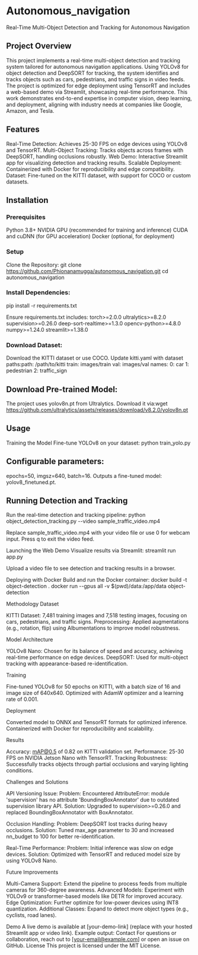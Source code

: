 # Autonomous_navigation
Real-Time Multi-Object Detection and Tracking for Autonomous Navigation
## Project Overview
This project implements a real-time multi-object detection and tracking system tailored for autonomous navigation applications. Using YOLOv8 for object detection and DeepSORT for tracking, the system identifies and tracks objects such as cars, pedestrians, and traffic signs in video feeds. The project is optimized for edge deployment using TensorRT and includes a web-based demo via Streamlit, showcasing real-time performance. This work demonstrates end-to-end expertise in computer vision, deep learning, and deployment, aligning with industry needs at companies like Google, Amazon, and Tesla.

## Features
Real-Time Detection: Achieves 25-30 FPS on edge devices using YOLOv8 and TensorRT.
Multi-Object Tracking: Tracks objects across frames with DeepSORT, handling occlusions robustly.
Web Demo: Interactive Streamlit app for visualizing detection and tracking results.
Scalable Deployment: Containerized with Docker for reproducibility and edge compatibility.
Dataset: Fine-tuned on the KITTI dataset, with support for COCO or custom datasets.

## Installation
### Prerequisites

Python 3.8+
NVIDIA GPU (recommended for training and inference)
CUDA and cuDNN (for GPU acceleration)
Docker (optional, for deployment)

### Setup

Clone the Repository:
git clone https://github.com/Phionanamugga/autonomous_navigation.git
cd autonomous_navigation


### Install Dependencies:
pip install -r requirements.txt

Ensure requirements.txt includes:
torch>=2.0.0
ultralytics>=8.2.0
supervision>=0.26.0
deep-sort-realtime>=1.3.0
opencv-python>=4.8.0
numpy>=1.24.0
streamlit>=1.38.0


### Download Dataset:
Download the KITTI dataset or use COCO.
Update kitti.yaml with dataset paths:path: /path/to/kitti
train: images/train
val: images/val
names:
  0: car
  1: pedestrian
  2: traffic_sign


## Download Pre-trained Model:

The project uses yolov8n.pt from Ultralytics. Download it via:wget https://github.com/ultralytics/assets/releases/download/v8.2.0/yolov8n.pt


## Usage
Training the Model
Fine-tune YOLOv8 on your dataset:
python train_yolo.py


## Configurable parameters: 
epochs=50, imgsz=640, batch=16.
Outputs a fine-tuned model: yolov8_finetuned.pt.

## Running Detection and Tracking
Run the real-time detection and tracking pipeline:
python object_detection_tracking.py --video sample_traffic_video.mp4


Replace sample_traffic_video.mp4 with your video file or use 0 for webcam input.
Press q to exit the video feed.

Launching the Web Demo
Visualize results via Streamlit:
streamlit run app.py


Upload a video file to see detection and tracking results in a browser.

Deploying with Docker
Build and run the Docker container:
docker build -t object-detection .
docker run --gpus all -v $(pwd)/data:/app/data object-detection

Methodology
Dataset

KITTI Dataset: 7,481 training images and 7,518 testing images, focusing on cars, pedestrians, and traffic signs.
Preprocessing: Applied augmentations (e.g., rotation, flip) using Albumentations to improve model robustness.

Model Architecture

YOLOv8 Nano: Chosen for its balance of speed and accuracy, achieving real-time performance on edge devices.
DeepSORT: Used for multi-object tracking with appearance-based re-identification.

Training

Fine-tuned YOLOv8 for 50 epochs on KITTI, with a batch size of 16 and image size of 640x640.
Optimized with AdamW optimizer and a learning rate of 0.001.

Deployment

Converted model to ONNX and TensorRT formats for optimized inference.
Containerized with Docker for reproducibility and scalability.

Results

Accuracy: mAP@0.5 of 0.82 on KITTI validation set.
Performance: 25-30 FPS on NVIDIA Jetson Nano with TensorRT.
Tracking Robustness: Successfully tracks objects through partial occlusions and varying lighting conditions.

Challenges and Solutions

API Versioning Issue:
Problem: Encountered AttributeError: module 'supervision' has no attribute 'BoundingBoxAnnotator' due to outdated supervision library API.
Solution: Upgraded to supervision>=0.26.0 and replaced BoundingBoxAnnotator with BoxAnnotator.


Occlusion Handling:
Problem: DeepSORT lost tracks during heavy occlusions.
Solution: Tuned max_age parameter to 30 and increased nn_budget to 100 for better re-identification.


Real-Time Performance:
Problem: Initial inference was slow on edge devices.
Solution: Optimized with TensorRT and reduced model size by using YOLOv8 Nano.



Future Improvements

Multi-Camera Support: Extend the pipeline to process feeds from multiple cameras for 360-degree awareness.
Advanced Models: Experiment with YOLOv9 or transformer-based models like DETR for improved accuracy.
Edge Optimization: Further optimize for low-power devices using INT8 quantization.
Additional Classes: Expand to detect more object types (e.g., cyclists, road lanes).

Demo
A live demo is available at [your-demo-link] (replace with your hosted Streamlit app or video link). Example output:
Contact
For questions or collaboration, reach out to [your-email@example.com] or open an issue on GitHub.
License
This project is licensed under the MIT License.